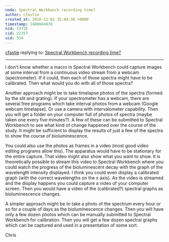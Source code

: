 ```yaml
---
node: Spectral Workbench recording time?
author: cfastie
created_at: 2016-12-01 15:04:36 +0000
timestamp: 1480604676
nid: 13735
cid: 22357
uid: 554
---
```




[cfastie](../profile/cfastie) replying to: [Spectral Workbench recording time?](../notes/dhale2/12-01-2016/spectral-workbench-recording-time)

----
I don't know whether a macro in Spectral Workbench could capture images at some interval from a continuous video stream from a webcam (spectrometer). If it could, then each of those spectra might have to be calibrated. Then what would you do with all of those spectra?

Another approach might be to take timelapse photos of the spectra (formed by the slit and grating). If your spectrometer has a webcam, there are several free programs which take interval photos from a webcam (Google webcam timelapse). Or use a camera with intervalometer capability. Then you will get a folder on your computer full of photos of spectra (maybe taken one every five minutes?). A few of these can be submitted to Spectral Workbench to see what kind of change happened over the course of the study. It might be sufficient to display the results of just a few of the spectra to show the course of bioluminescence. 

You could also use the photos as frames in a video (most good video editing programs allow this). The apparatus would have to be stationary for the entire capture. That video might also show what you want to show. It is theoretically possible to stream this video to Spectral Workbench where you could watch the progress of the bioluminescent decay with the graph of the wavelength intensity displayed. I think you could even display a calibrated graph (with the correct wavelengths on the x axis). As the video is streamed and the display happens you could capture a video of your computer screen. Then you would have a video of the (calibrated?) spectral graphs as bioluminescence changes. 

A simpler approach might be to take a photo of the spectrum every hour or so for a couple of days as the bioluminescence changes. Then you will have only a few dozen photos which can be manually submitted to Spectral Workbench for calibration. Then you will get a few dozen spectral graphs which can be captured and used in a presentation of some sort. 

Chris